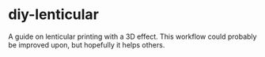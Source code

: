 # diy-lenticular

A guide on lenticular printing with a 3D effect.  This workflow could probably be improved upon, but hopefully it helps others. 

